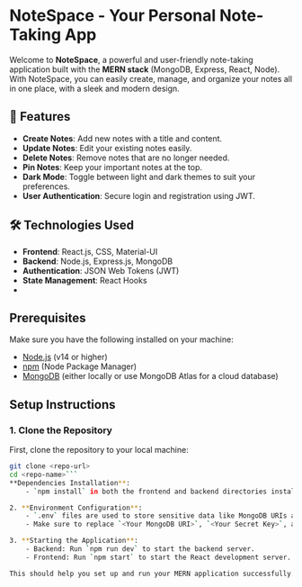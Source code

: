 # NoteSpace - Your Personal Note-Taking App

Welcome to **NoteSpace**, a powerful and user-friendly note-taking application built with the **MERN stack** (MongoDB, Express, React, Node). With NoteSpace, you can easily create, manage, and organize your notes all in one place, with a sleek and modern design.

## 🚀 Features

- **Create Notes**: Add new notes with a title and content.
- **Update Notes**: Edit your existing notes easily.
- **Delete Notes**: Remove notes that are no longer needed.
- **Pin Notes**: Keep your important notes at the top.
- **Dark Mode**: Toggle between light and dark themes to suit your preferences.
- **User Authentication**: Secure login and registration using JWT.

## 🛠️ Technologies Used

- **Frontend**: React.js, CSS, Material-UI
- **Backend**: Node.js, Express.js, MongoDB
- **Authentication**: JSON Web Tokens (JWT)
- **State Management**: React Hooks
- 
## Prerequisites

Make sure you have the following installed on your machine:

- [Node.js](https://nodejs.org/en/) (v14 or higher)
- [npm](https://www.npmjs.com/get-npm) (Node Package Manager)
- [MongoDB](https://www.mongodb.com/) (either locally or use MongoDB Atlas for a cloud database)

## Setup Instructions

### 1. Clone the Repository

First, clone the repository to your local machine:

```bash
git clone <repo-url>
cd <repo-name>```
**Dependencies Installation**: 
    - `npm install` in both the frontend and backend directories installs all the necessary libraries from `package.json`.

2. **Environment Configuration**: 
    - `.env` files are used to store sensitive data like MongoDB URIs and JWT secrets.
    - Make sure to replace `<Your MongoDB URI>`, `<Your Secret Key>`, and `<Your Cookie Name>` with actual values.

3. **Starting the Application**:
    - Backend: Run `npm run dev` to start the backend server.
    - Frontend: Run `npm start` to start the React development server.

This should help you set up and run your MERN application successfully.
